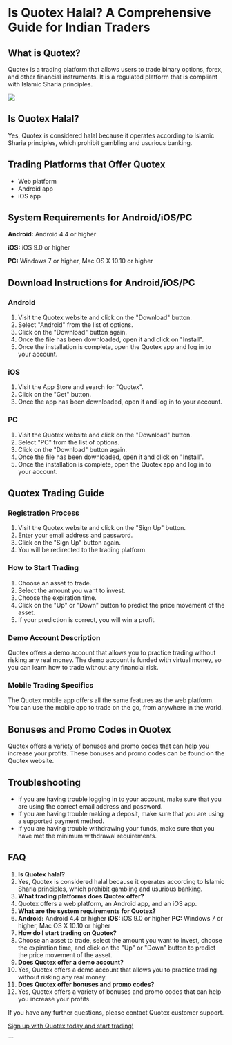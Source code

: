 # Is Quotex Halal? A Comprehensive Guide for Indian Traders

## What is Quotex?

Quotex is a trading platform that allows users to trade binary options,
forex, and other financial instruments. It is a regulated platform that
is compliant with Islamic Sharia principles.

[![](https://static.quotex.io/files/4_en/300_250.jpg)](https://traff.sbs/brokerqxlid)

## Is Quotex Halal?

Yes, Quotex is considered halal because it operates according to Islamic
Sharia principles, which prohibit gambling and usurious banking.

## Trading Platforms that Offer Quotex

-   Web platform
-   Android app
-   iOS app

## System Requirements for Android/iOS/PC

**Android:** Android 4.4 or higher

**iOS:** iOS 9.0 or higher

**PC:** Windows 7 or higher, Mac OS X 10.10 or higher

## Download Instructions for Android/iOS/PC

### Android

1.  Visit the Quotex website and click on the "Download" button.
2.  Select "Android" from the list of options.
3.  Click on the "Download" button again.
4.  Once the file has been downloaded, open it and click on
    "Install".
5.  Once the installation is complete, open the Quotex app and log in to
    your account.

### iOS

1.  Visit the App Store and search for "Quotex".
2.  Click on the "Get" button.
3.  Once the app has been downloaded, open it and log in to your
    account.

### PC

1.  Visit the Quotex website and click on the "Download" button.
2.  Select "PC" from the list of options.
3.  Click on the "Download" button again.
4.  Once the file has been downloaded, open it and click on
    "Install".
5.  Once the installation is complete, open the Quotex app and log in to
    your account.

## Quotex Trading Guide

### Registration Process

1.  Visit the Quotex website and click on the "Sign Up" button.
2.  Enter your email address and password.
3.  Click on the "Sign Up" button again.
4.  You will be redirected to the trading platform.

### How to Start Trading

1.  Choose an asset to trade.
2.  Select the amount you want to invest.
3.  Choose the expiration time.
4.  Click on the "Up" or "Down" button to predict the price
    movement of the asset.
5.  If your prediction is correct, you will win a profit.

### Demo Account Description

Quotex offers a demo account that allows you to practice trading without
risking any real money. The demo account is funded with virtual money,
so you can learn how to trade without any financial risk.

### Mobile Trading Specifics

The Quotex mobile app offers all the same features as the web platform.
You can use the mobile app to trade on the go, from anywhere in the
world.

## Bonuses and Promo Codes in Quotex

Quotex offers a variety of bonuses and promo codes that can help you
increase your profits. These bonuses and promo codes can be found on the
Quotex website.

## Troubleshooting

-   If you are having trouble logging in to your account, make sure that
    you are using the correct email address and password.
-   If you are having trouble making a deposit, make sure that you are
    using a supported payment method.
-   If you are having trouble withdrawing your funds, make sure that you
    have met the minimum withdrawal requirements.

## FAQ

1.  **Is Quotex halal?**
2.  Yes, Quotex is considered halal because it operates according to
    Islamic Sharia principles, which prohibit gambling and usurious
    banking.
3.  **What trading platforms does Quotex offer?**
4.  Quotex offers a web platform, an Android app, and an iOS app.
5.  **What are the system requirements for Quotex?**
6.  **Android:** Android 4.4 or higher **iOS:** iOS 9.0 or higher
    **PC:** Windows 7 or higher, Mac OS X 10.10 or higher
7.  **How do I start trading on Quotex?**
8.  Choose an asset to trade, select the amount you want to invest,
    choose the expiration time, and click on the "Up" or
    "Down" button to predict the price movement of the asset.
9.  **Does Quotex offer a demo account?**
10. Yes, Quotex offers a demo account that allows you to practice
    trading without risking any real money.
11. **Does Quotex offer bonuses and promo codes?**
12. Yes, Quotex offers a variety of bonuses and promo codes that can
    help you increase your profits.

If you have any further questions, please contact Quotex customer
support.

[Sign up with Quotex today and start
trading!](\%22https://broker-qx.pro/sign-up/?lid=1102511\%22)

\`\`\`

